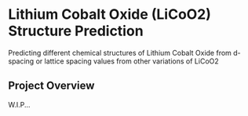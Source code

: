 # Lithium Cobalt Oxide (LiCoO2) Structure Prediction
Predicting different chemical structures of Lithium Cobalt Oxide from d-spacing or lattice spacing values from other variations of LiCoO2
## Project Overview

W.I.P...
